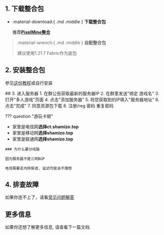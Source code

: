 ## 1. 下载整合包
<div class="grid cards" markdown>

-   :material-download:{ .md .middle } __下载整合包__

    推荐[__PixelMine整合__](https://minecraftstop.lanzoum.com/i5O2m36n332b)  

>   :material-wrench:{ .md .middle } __自配整合包__
>
>   建议使用1.21.7 Fabric作为底包  

</div>

## 2. 安装整合包
参见[这份教程](https://www.bilibili.com/opus/806747033441402937)或自行安装


</div>
## 3. 进入服务器
1. 在群公告获取最新的服务器IP
2. 在群里发送"绑定 游戏名"
3. 打开"多人游戏"页面
4. 点击"添加服务器"
5. 将您获取到的IP填入"服务器地址"
6. 点击"完成"
7. 同意资源包下载
8. 注册/reg 密码 重复密码

??? question "游玩卡顿"
   - 家里是电信网**选择ct.shamizo.top**<br>
   - 家里是移动网**选择shamizo.top**<br>
   - 家里是联通网**选择shamizo.top**<br>

    ### 为什么要分线路
     
    因为服务器不是三网BGP

    电信需要走内网穿透, 延迟可能会不理想

## 4. 排查故障
如果你连不上了，请看[常见问题解答](FAQs.md)

## 更多信息
如果你还想了解更多信息, 请查看下一篇文档.
</div>